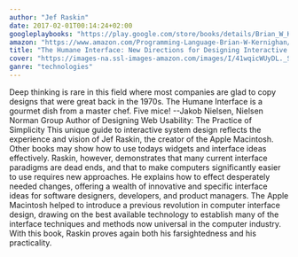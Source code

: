 ```yaml
---
author: "Jef Raskin"
date: 2017-02-01T00:14:24+02:00
googleplaybooks: "https://play.google.com/store/books/details/Brian_W_Kernighan_C_Programming_Language?id=Yi5FI5QcdmYC"
amazon: "https://www.amazon.com/Programming-Language-Brian-W-Kernighan/dp/0131103628/"
title: "The Humane Interface: New Directions for Designing Interactive Systems"
cover: "https://images-na.ssl-images-amazon.com/images/I/41wqicWUyDL._SX339_BO1,204,203,200_.jpg"
ganre: "technologies"
---
```

Deep thinking is rare in this field where most companies are glad to copy designs that were great back in the 1970s. The Humane Interface is a gourmet dish from a master chef. Five mice! --Jakob Nielsen, Nielsen Norman Group Author of Designing Web Usability: The Practice of Simplicity This unique guide to interactive system design reflects the experience and vision of Jef Raskin, the creator of the Apple Macintosh. Other books may show how to use todays widgets and interface ideas effectively. Raskin, however, demonstrates that many current interface paradigms are dead ends, and that to make computers significantly easier to use requires new approaches. He explains how to effect desperately needed changes, offering a wealth of innovative and specific interface ideas for software designers, developers, and product managers. The Apple Macintosh helped to introduce a previous revolution in computer interface design, drawing on the best available technology to establish many of the interface techniques and methods now universal in the computer industry. With this book, Raskin proves again both his farsightedness and his practicality.